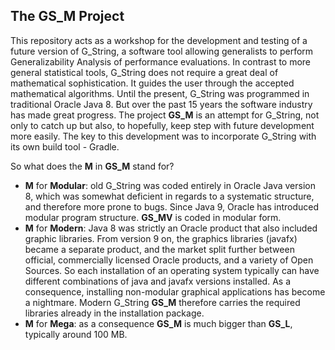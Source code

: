 ## The GS_M Project
This repository acts as a workshop for the development and testing of a future version of G_String, a software tool allowing generalists to perform Generalizability Analysis of performance evaluations.
In contrast to more general statistical tools, G_String does not require a great deal of mathematical sophistication. It guides the user through the accepted mathematical algorithms.
Until the present, G_String was programmed in traditional Oracle Java 8. But over the past 15 years the software industry has made great progress. 
The project **GS_M** is an attempt for G_String, not only to catch up but also, to hopefully, keep step with future development more easily.
The key to this development was to incorporate G_String with its own build tool - Gradle.

So what does the **M** in **GS_M** stand for?
- **M** for **Modular**: old G_String was coded entirely in Oracle Java version 8, which was somewhat deficient in regards to a systematic structure, and therefore more prone to bugs. Since Java 9, Oracle has introduced modular program structure. **GS_MV** is coded in modular form.
- **M** for **Modern**: Java 8 was strictly an Oracle product that also included graphic libraries. From version 9 on, the graphics libraries (javafx) became a separate product, and the market split further between official, commercially licensed Oracle products, and a variety of Open Sources. So each installation of an operating system typically can have different combinations of java and javafx versions installed. As a consequence, installing non-modular graphical applications has become a nightmare. Modern G_String **GS_M** therefore carries the required libraries already in the installation package.
- **M** for **Mega**: as a consequence **GS_M** is much bigger than **GS_L**, typically around 100 MB.


